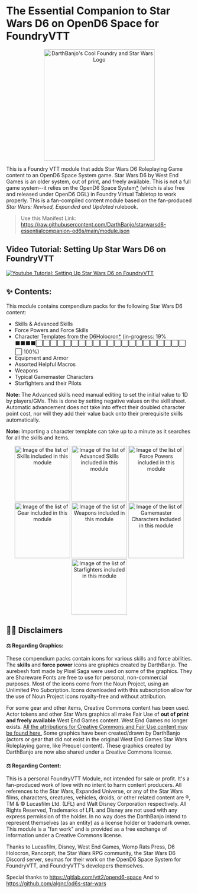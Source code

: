 # The Essential Companion to Star Wars D6 on OpenD6 Space for FoundryVTT

<p align="center"><img src="https://raw.githubusercontent.com/DarthBanjo/starwarsd6-essentialcompanion-od6s/main/art/SWFVTT.png" alt="DarthBanjo's Cool Foundry and Star Wars Logo" width="300"/></p>

This is a Foundry VTT module that adds Star Wars D6 Roleplaying Game content to an OpenD6 Space System game. Star Wars D6 by West End Games is an older system, out of print, and freely available.  This is not a full game system--it relies on the OpenD6 Space System[\*](https://github.com/DarthBanjo/starwarsd6-essentialcompanion-od6s/blob/main/starwarsconfigchecklist.md) (which is also free and released under OpenD6 OGL) in Foundry Virtual Tabletop to work properly. This is a fan-compiled content module based on the fan-produced *Star Wars: Revised, Expanded and Updated* rulebook.

> Use this Manifest Link: https://raw.githubusercontent.com/DarthBanjo/starwarsd6-essentialcompanion-od6s/main/module.json

## Video Tutorial: Setting Up Star Wars D6 on FoundryVTT

[![Youtube Tutorial: Setting Up Star Wars D6 on FoundryVTT](https://img.youtube.com/vi/OAaYCGtgBaw/0.jpg)](https://www.youtube.com/watch?v=OAaYCGtgBaw)

## ✨ Contents:
This module contains compendium packs for the following Star Wars D6 content:
- Skills & Advanced Skills 
- Force Powers and Force Skills 
- Character Templates from the D6Holocron[\*](https://github.com/DarthBanjo/starwarsd6-essentialcompanion-od6s/blob/main/templateinfo.md) (in-progress: 19% ⬛⬛⬛⬛⬜⬜⬜⬜⬜⬜⬜⬜⬜⬜⬜⬜⬜⬜⬜⬜⬜⬜⬜⬜⬜⬜ 100%)
- Equipment and Armor
- Assorted Helpful Macros 
- Weapons
- Typical Gamemaster Characters
- Starfighters and their Pilots

**Note:** The Advanced skills need manual editing to set the initial value to 1D by players/GMs. This is done by setting negative values on the skill sheet. Automatic advancement does not take into effect their doubled character point cost, nor will they add their value back onto their prerequisite skills automatically. 

**Note:** Importing a character template can take up to a minute as it searches for all the skills and items.

<p align="center" >
  <img src="/art/pack_skills.png"  alt="Image of the list of Skills included in this module" width="150">
  <img src="/art/pack_skills_a.png"  alt="Image of the list of Advanced Skills included in this module" width="150" >
  <img src="/art/pack_forcepowers.png" alt="Image of the list of Force Powers included in this module" width="150">
  <img src="/art/pack_gear.png"  alt="Image of the list of Gear included in this module" width="150" >
  <img src="/art/pack_weapons.png"  alt="Image of the list of Weapons included in this module" width="150" >
  <img src="/art/pack_gmpc.png"  alt="Image of the list of Gamemaster Characters included in this module" width="150" >
  <img src="/art/pack_starfighters.png"  alt="Image of the list of Starfighters included in this module" width="150" >
</p>


## 👨‍⚖️ Disclaimers

#### ⚖️ Regarding Graphics:
These compendium packs contain icons for various skills and force abilities. The **skills** and **force power** icons are graphics created by DarthBanjo. The aurebesh font made by Pixel Saga were used on some of the graphics. They are Shareware Fonts are free to use for personal, non-commercial purposes. Most of the icons come from the Noun Project, using an Unlimited Pro Subcription. Icons downloaded with this subscription allow for the use of Noun Project icons royalty-free and without attribution. 

For some gear and other items, Creative Commons content has been used. Actor tokens and other Star Wars graphics all make Fair Use of **out of print and freely available** West End Games content. West End Games no longer exists.
[All the attributions for Creative Commons and Fair Use content may be found here.](https://github.com/DarthBanjo/starwarsd6-essentialcompanion-od6s/blob/main/attributions.md) 
Some graphics have been created/drawn by DarthBanjo (actors or gear that did not exist in the original West End Games Star Wars Roleplaying game, like Prequel content). These graphics created by DarthBanjo are now also shared under a Creative Commons license.

#### ⚖️ Regarding Content: 
This is a personal FoundryVTT Module, not intended for sale or profit. It's a fan-produced work of love with no intent to harm content producers. All references to the Star Wars, Expanded Universe, or any of the Star Wars films, characters, creatures, vehicles, droids, or other related content are ®, TM & © Lucasfilm Ltd. (LFL) and Walt Disney Corporation respectively. All Rights Reserved, Trademarks of LFL and Disney are not used with any express permission of the holder. In no way does the DarthBanjo intend to represent themselves (as an entity) as a license holder or trademark owner. This module is a "fan work" and is provided as a free exchange of information under a Creative Commons license.

Thanks to Lucasfilm, Disney, West End Games, Womp Rats Press, D6 Holocron, Rancorpit, the Star Wars RPG community, the Star Wars D6 Discord server, seumas for their work on the OpenD6 Space System for FoundryVTT, and FoundryVTT's developers themselves. 

Special thanks to https://gitlab.com/vtt2/opend6-space
And to https://github.com/algnc/od6s-star-wars 
